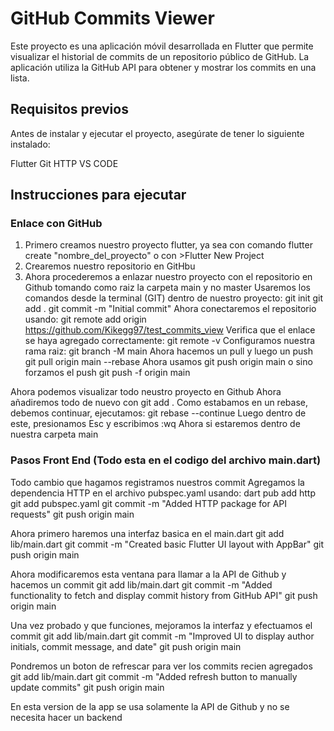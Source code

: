 # GitHub Commits Viewer
Este proyecto es una aplicación móvil desarrollada en Flutter que permite visualizar el historial de commits de un repositorio público de GitHub. La aplicación utiliza la GitHub API para obtener y mostrar los commits en una lista.

## Requisitos previos
Antes de instalar y ejecutar el proyecto, asegúrate de tener lo siguiente instalado:

Flutter
Git
HTTP
VS CODE

## Instrucciones para ejecutar

### Enlace con GitHub
1. Primero creamos nuestro proyecto flutter, ya sea con comando flutter create "nombre_del_proyecto" o con >Flutter New Project
2. Crearemos nuestro repositorio en GitHbu
3. Ahora procederemos a enlazar nuestro proyecto con el repositorio en Github tomando como raiz la carpeta main y no master
Usaremos los comandos desde la terminal (GIT) dentro de nuestro proyecto:
git init
git add .
git commit -m "Initial commit"
Ahora conectaremos el repositorio usando: git remote add origin https://github.com/Kikegg97/test_commits_view
Verifica que el enlace se haya agregado correctamente: git remote -v
Configuramos nuestra rama raiz: git branch -M main
Ahora hacemos un pull y luego un push
git pull origin main --rebase
Ahora usamos git push origin main o sino forzamos el push git push -f origin main

Ahora podemos visualizar todo neustro proyecto en Github
Ahora añadiremos todo de nuevo con git add .
Como estabamos en un rebase, debemos continuar, ejecutamos:
git rebase --continue
Luego dentro de este, presionamos Esc y escribimos :wq
Ahora si estaremos dentro de nuestra carpeta main

### Pasos Front End (Todo esta en el codigo del archivo main.dart)
Todo cambio que hagamos registramos nuestros commit
Agregamos la dependencia HTTP en el archivo pubspec.yaml usando:  dart pub add http
git add pubspec.yaml
git commit -m "Added HTTP package for API requests"
git push origin main

Ahora primero haremos una interfaz basica en el main.dart
git add lib/main.dart
git commit -m "Created basic Flutter UI layout with AppBar"
git push origin main

Ahora modificaremos esta ventana para llamar a la API de Github y hacemos un commit
git add lib/main.dart
git commit -m "Added functionality to fetch and display commit history from GitHub API"
git push origin main

Una vez probado y que funciones, mejoramos la interfaz y efectuamos el commit
git add lib/main.dart
git commit -m "Improved UI to display author initials, commit message, and date"
git push origin main

Pondremos un boton de refrescar para ver los commits recien agregados
git add lib/main.dart
git commit -m "Added refresh button to manually update commits"
git push origin main

En esta version de la app se usa solamente la API de Github y no se necesita hacer un backend
